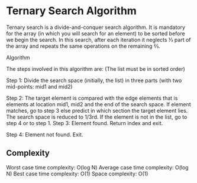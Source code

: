 # Ternary Search Algorithm
Ternary search is a divide-and-conquer search algorithm. It is mandatory for the array (in which you will search for an element) to be sorted before we begin the search. In this search, after each iteration it neglects ⅓ part of the array and repeats the same operations on the remaining ⅔.

Algorithm

The steps involved in this algorithm are:
(The list must be in sorted order)

Step 1: Divide the search space (initially, the list) in three parts (with two mid-points: mid1 and mid2)

Step 2: The target element is compared with the edge elements that is elements at location mid1, mid2 and the end of the search space. If element matches, go to step 3 else predict in which section the target element lies. The search space is reduced to 1/3rd. If the element is not in the list, go to step 4 or to step 1.
Step 3: Element found. Return index and exit.

Step 4: Element not found. Exit.

## Complexity
Worst case time complexity: O(log N)
Average case time complexity: O(log N)
Best case time complexity: O(1)
Space complexity: O(1)
